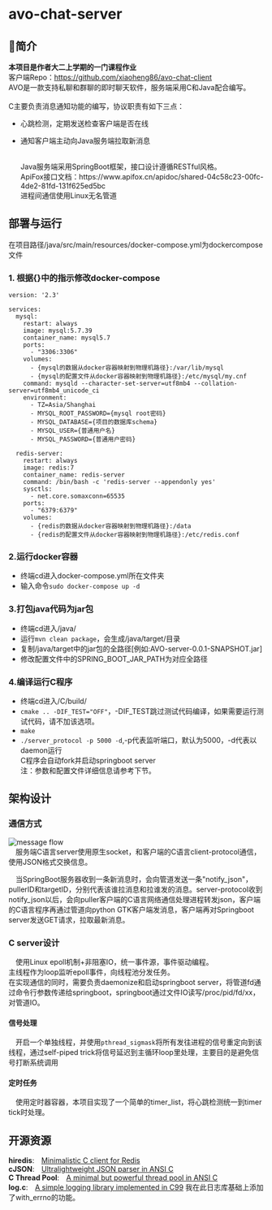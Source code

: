 # avo-chat-server
## :pushpin:简介

**本项目是作者大二上学期的一门课程作业**<br>
客户端Repo：https://github.com/xiaoheng86/avo-chat-client
<br>
AVO是一款支持私聊和群聊的即时聊天软件，服务端采用C和Java配合编写。<br><br>
C主要负责消息通知功能的编写，协议职责有如下三点：

* 心跳检测，定期发送检查客户端是否在线

* 通知客户端主动向Java服务端拉取新消息


  
  <br>
  Java服务端采用SpringBoot框架，接口设计遵循RESTful风格。<br>
  ApiFox接口文档：https://www.apifox.cn/apidoc/shared-04c58c23-00fc-4de2-81fd-131f625ed5bc
  <br>
  进程间通信使用Linux无名管道

## 部署与运行

在项目路径/java/src/main/resources/docker-compose.yml为dockercompose文件<br>

### 1. 根据{}中的指示修改docker-compose

```text
version: '2.3'

services:
  mysql:
    restart: always
    image: mysql:5.7.39
    container_name: mysql5.7
    ports:
      - "3306:3306"
    volumes:
      - {mysql的数据从docker容器映射到物理机路径}:/var/lib/mysql
      - {mysql的配置文件从docker容器映射到物理机路径}:/etc/mysql/my.cnf
    command: mysqld --character-set-server=utf8mb4 --collation-server=utf8mb4_unicode_ci
    environment:
      - TZ=Asia/Shanghai
      - MYSQL_ROOT_PASSWORD={mysql root密码}
      - MYSQL_DATABASE={项目的数据库schema}
      - MYSQL_USER={普通用户名}
      - MYSQL_PASSWORD={普通用户密码}

  redis-server:
    restart: always
    image: redis:7
    container_name: redis-server
    command: /bin/bash -c 'redis-server --appendonly yes'
    sysctls:
      - net.core.somaxconn=65535
    ports:
      - "6379:6379"
    volumes:
      - {redis的数据从docker容器映射到物理机路径}:/data
      - {redis的配置文件从docker容器映射到物理机路径}:/etc/redis.conf
```

### 2.运行docker容器

* 终端cd进入docker-compose.yml所在文件夹
* 输入命令`sudo docker-compose up -d`

### 3.打包java代码为jar包

* 终端cd进入/java/
* 运行`mvn clean package`，会生成/java/target/目录
* 复制/java/target中的jar包的全路径[例如:AVO-server-0.0.1-SNAPSHOT.jar]
* 修改配置文件中的SPRING_BOOT_JAR_PATH为对应全路径

### 4.编译运行C程序

* 终端cd进入/C/build/
* `cmake .. -DIF_TEST="OFF"`，-DIF_TEST跳过测试代码编译，如果需要运行测试代码，请不加该选项。
* `make`
* `./server_protocol -p 5000 -d`,-p代表监听端口，默认为5000，-d代表以daemon运行
  <br>C程序会自动fork并启动springboot server
  <br>注：参数和配置文件详细信息请参考下节。

## 架构设计

### 通信方式

![message flow](https://github.com/xiaoheng86/avo-chat-server/blob/main/readme/messageflow.jpg)<br>
&emsp;服务端C语言server使用原生socket，和客户端的C语言client-protocol通信，使用JSON格式交换信息。<br>

&emsp;当SpringBoot服务器收到一条新消息时，会向管道发送一条"notify_json"， pullerID和targetID，分别代表该谁拉消息和拉谁发的消息。server-protocol收到notify_json以后，会向puller客户端的C语言网络通信处理进程转发json，客户端的C语言程序再通过管道向python GTK客户端发消息，客户端再对Springboot server发送GET请求，拉取最新消息。
<br>

### C server设计

&emsp;使用Linux epoll机制+非阻塞IO，统一事件源，事件驱动编程。<br>
主线程作为loop监听epoll事件，向线程池分发任务。<br>
在实现通信的同时，需要负责daemonize和启动springboot server，将管道fd通过命令行参数传递给springboot，springboot通过文件IO读写/proc/pid/fd/xx，对管道IO。

#### 信号处理

&emsp;开启一个单独线程，并使用`pthread_sigmask`将所有发往进程的信号重定向到该线程，通过self-piped trick将信号延迟到主循环loop里处理，主要目的是避免信号打断系统调用<br>

#### 定时任务

&emsp;使用定时器容器，本项目实现了一个简单的timer_list，将心跳检测统一到timer tick时处理。<br>




## 开源资源

**hiredis**:&emsp;[Minimalistic C client for Redis](https://github.com/redis/hiredis)<br>
**cJSON**:&emsp;[Ultralightweight JSON parser in ANSI C](https://github.com/DaveGamble/cJSON)<br>
**C Thread Pool**:&emsp;[A minimal but powerful thread pool in ANSI C](https://github.com/Pithikos/C-Thread-Pool)<br>
**log.c**:&emsp;[A simple logging library implemented in C99](https://github.com/rxi/log.c)&nbsp;我在此日志库基础上添加了with_errno的功能。
